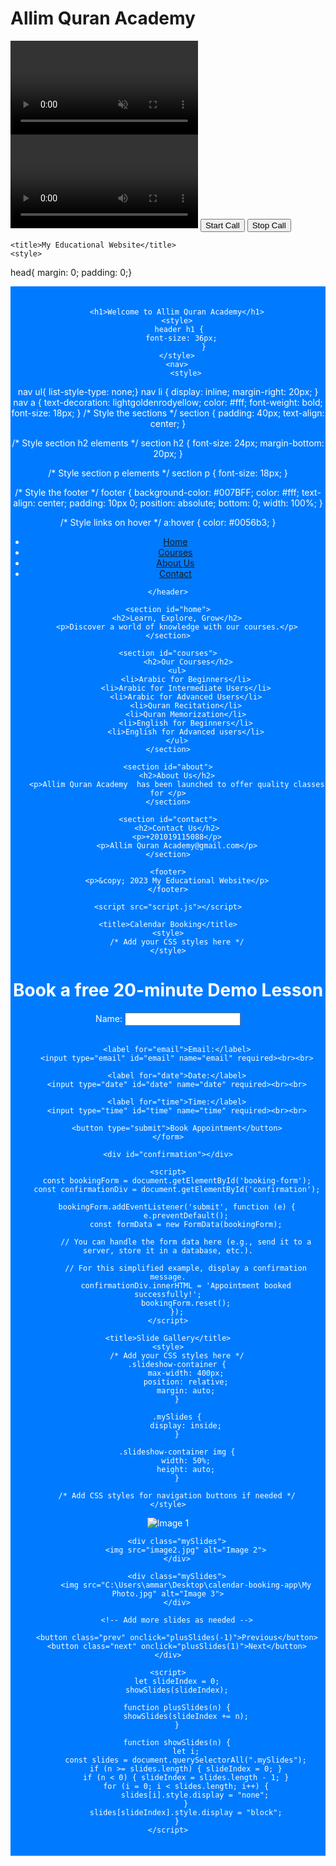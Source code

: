 <html lang="en">
<head>
    <meta charset="UTF-8">
    <meta name="viewport" content="width=device-width, initial-scale=1.0">
    <title>Video Calling</title>
    <script>
const startButton = document.getElementById('startButton');
const stopButton = document.getElementById('stopButton');
const localVideo = document.getElementById('localVideo');
const remoteVideo = document.getElementById('remoteVideo');
let localStream;
let remoteStream;
let peerConnection;

startButton.addEventListener('click', startCall);
stopButton.addEventListener('click', stopCall);

async function startCall() {
    try {
        localStream = await navigator.mediaDevices.getUserMedia({ video: true, audio: true });
        localVideo.srcObject = localStream;

        // Implement signaling to set up the connection with the remote peer.
        // This typically involves a signaling server (e.g., WebSocket).

        // Set up peer connection, add tracks, and create an offer.

    } catch (error) {
        console.error('Error accessing media devices:', error);
    }
}

function stopCall() {
    // Close the peer connection and release the media streams.
}
//
</script>
</head>

<body>
    <h1>Allim Quran Academy </h1>
    <video id="localVideo" autoplay muted></video>
    <video id="remoteVideo" autoplay></video>
    <button id="startButton">Start Call</button>
    <button id="stopButton">Stop Call</button>

    
</body>

</html>

<!DOCTYPE html>
<html lang="en">
<head>
   
    <title>My Educational Website</title>
    <style>
head{
    margin: 0;
    padding: 0;}
    </style>
</head>
<body>
    <header>
        <style>
        header {
            background-color: #007BFF;
            color: #ffffff;
            text-align: center;
            padding: 20px 0;
        }
        </style>

        <h1>Welcome to Allim Quran Academy</h1>
        <style>
         header h1 {
          font-size: 36px;
                    }
        </style>
        <nav>
            <style>
 nav ul{ list-style-type: none;}
 nav li {
    display: inline;
    margin-right: 20px;
}
nav a {
    text-decoration: lightgoldenrodyellow;
    color: #fff;
    font-weight: bold;
    font-size: 18px;
}
/* Style the sections */
section {
    padding: 40px;
    text-align: center;
}

/* Style section h2 elements */
section h2 {
    font-size: 24px;
    margin-bottom: 20px;
}

/* Style section p elements */
section p {
    font-size: 18px;
}

/* Style the footer */
footer {
    background-color: #007BFF;
    color: #fff;
    text-align: center;
    padding: 10px 0;
    position: absolute;
    bottom: 0;
    width: 100%;
}

/* Style links on hover */
a:hover {
    color: #0056b3;
}
         </style>
            <ul>
                <li><a href="#home">Home</a></li>
                <li><a href="#courses">Courses</a></li>
                <li><a href="#about">About Us</a></li>
                <li><a href="#contact">Contact</a></li>
            </ul>
        </nav>

    </header>

    <section id="home">
        <h2>Learn, Explore, Grow</h2>
        <p>Discover a world of knowledge with our courses.</p>
    </section>

    <section id="courses">
             <h2>Our Courses</h2>
        <ul>
            <li>Arabic for Beginners</li>
            <li>Arabic for Intermediate Users</li>
            <li>Arabic for Advanced Users</li>
            <li>Quran Recitation</li>
            <li>Quran Memorization</li>
            <li>English for Beginners</li>
            <li>English for Advanced users</li>
        </ul>
    </section>

    <section id="about">
        <h2>About Us</h2>
        <p>Allim Quran Academy  has been launched to offer quality classes for </p>
    </section>

    <section id="contact">
        <h2>Contact Us</h2>
        <p>+201019115088</p>
        <p>Allim Quran Academy@gmail.com</p>
    </section>

    <footer>
        <p>&copy; 2023 My Educational Website</p>
    </footer>

    <script src="script.js"></script>
</body>
</html>

<html lang="en">
<head>
  
    <title>Calendar Booking</title>
    <style>
        /* Add your CSS styles here */
    </style>
</head>
<body>
    <h1>Book a free 20-minute Demo Lesson</h1>
    <form id="booking-form">
        <label for="name">Name:</label>
        <input type="text" id="name" name="name" required><br><br>
        
        <label for="email">Email:</label>
        <input type="email" id="email" name="email" required><br><br>
        
        <label for="date">Date:</label>
        <input type="date" id="date" name="date" required><br><br>
        
        <label for="time">Time:</label>
        <input type="time" id="time" name="time" required><br><br>
        
        <button type="submit">Book Appointment</button>
    </form>

    <div id="confirmation"></div>

    <script>
        const bookingForm = document.getElementById('booking-form');
        const confirmationDiv = document.getElementById('confirmation');

        bookingForm.addEventListener('submit', function (e) {
            e.preventDefault();
            const formData = new FormData(bookingForm);

            // You can handle the form data here (e.g., send it to a server, store it in a database, etc.).

            // For this simplified example, display a confirmation message.
            confirmationDiv.innerHTML = 'Appointment booked successfully!';
            bookingForm.reset();
        });
    </script>
</body>
</html>

<!DOCTYPE html>
<html lang="en">
<head>
    
    <title>Slide Gallery</title>
    <style>
        /* Add your CSS styles here */
        .slideshow-container {
            max-width: 400px;
            position: relative;
            margin: auto;
        }

        .mySlides {
            display: inside;
        }

        .slideshow-container img {
            width: 50%;
            height: auto;
        }

        /* Add CSS styles for navigation buttons if needed */
    </style>
</head>

<body>
    <div class="slideshow-container">
        <div class="mySlides">
            <img src="image1.jpg" alt="Image 1">
        </div>

        <div class="mySlides">
            <img src="image2.jpg" alt="Image 2">
        </div>

        <div class="mySlides">
            <img src="C:\Users\ammar\Desktop\calendar-booking-app\My Photo.jpg" alt="Image 3">
        </div>

        <!-- Add more slides as needed -->

        <button class="prev" onclick="plusSlides(-1)">Previous</button>
        <button class="next" onclick="plusSlides(1)">Next</button>
    </div>

    <script>
        let slideIndex = 0;
        showSlides(slideIndex);

        function plusSlides(n) {
            showSlides(slideIndex += n);
        }

        function showSlides(n) {
            let i;
            const slides = document.querySelectorAll(".mySlides");
            if (n >= slides.length) { slideIndex = 0; }
            if (n < 0) { slideIndex = slides.length - 1; }
            for (i = 0; i < slides.length; i++) {
                slides[i].style.display = "none";
            }
            slides[slideIndex].style.display = "block";
        }
    </script>
</body>

</html>



